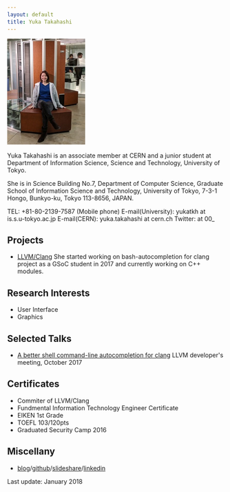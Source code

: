 ```yaml
---
layout: default
title: Yuka Takahashi
---
```


![image](image/me3.jpeg)

Yuka Takahashi is an associate member at CERN
and a junior student at Department of Information Science,
Science and Technology,
University of Tokyo.

She is in Science Building No.7,
Department of Computer Science,
Graduate School of Information
Science and Technology,
University of Tokyo,
7-3-1 Hongo, Bunkyo-ku,
Tokyo 113-8656, JAPAN.

TEL: +81-80-2139-7587 (Mobile phone)
E-mail(University): yukatkh at is.s.u-tokyo.ac.jp
E-mail(CERN): yuka.takahashi at cern.ch
Twitter: at 00_
              
Projects
--------
- [LLVM/Clang](https://llvm.org/)
She started working on bash-autocompletion for clang project as a GSoC student in 2017 and currently working on C++ modules.

Research Interests
--------
- User Interface
- Graphics

Selected Talks
--------
- [A better shell command-line autocompletion for clang](https://youtu.be/zLPwPdZBpSY)
  LLVM developer's meeting, October 2017

Certificates
--------
- Commiter of LLVM/Clang
- Fundmental Information Technology Engineer Certificate
- EIKEN 1st Grade
- TOEFL 103/120pts
- Graduated Security Camp 2016

Miscellany
--------
- [blog](http://yamaguchi-1024.hatenablog.com/)/[github](https://github.com/yamaguchi1024)/[slideshare](https://www.slideshare.net/yamaguchi_2048)/[linkedin](https://www.linkedin.com/in/yuka-takahashi-31a163140)

Last update: January 2018
